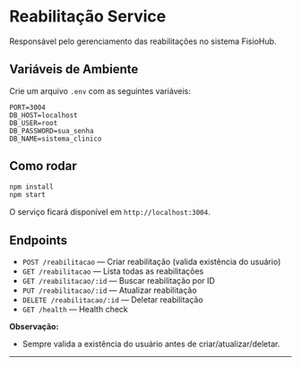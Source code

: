 # Reabilitação Service

Responsável pelo gerenciamento das reabilitações no sistema FisioHub.

## Variáveis de Ambiente

Crie um arquivo `.env` com as seguintes variáveis:

```
PORT=3004
DB_HOST=localhost
DB_USER=root
DB_PASSWORD=sua_senha
DB_NAME=sistema_clinico
```

## Como rodar

```bash
npm install
npm start
```

O serviço ficará disponível em `http://localhost:3004`.

## Endpoints
- `POST /reabilitacao` — Criar reabilitação (valida existência do usuário)
- `GET /reabilitacao` — Lista todas as reabilitações
- `GET /reabilitacao/:id` — Buscar reabilitação por ID
- `PUT /reabilitacao/:id` — Atualizar reabilitação
- `DELETE /reabilitacao/:id` — Deletar reabilitação
- `GET /health` — Health check

**Observação:**
- Sempre valida a existência do usuário antes de criar/atualizar/deletar.

--- 